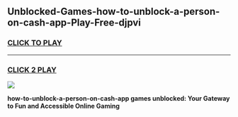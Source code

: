 
## Unblocked-Games-how-to-unblock-a-person-on-cash-app-Play-Free-djpvi
<h3>
<a href="https://premium76.site?title=how-to-unblock-a-person-on-cash-app&ref=18A1">CLICK TO PLAY</a></h3>
<hr>

<h3>
<a href="https://premium76.site?title=how-to-unblock-a-person-on-cash-app&ref=18A1">CLICK 2 PLAY</a>
  
</h3>

<a href="https://premium76.site?title=how-to-unblock-a-person-on-cash-app&ref=18A1"><img src="https://clearcache.store/games.png"></a>


**how-to-unblock-a-person-on-cash-app games unblocked: Your Gateway to Fun and Accessible Online Gaming**
